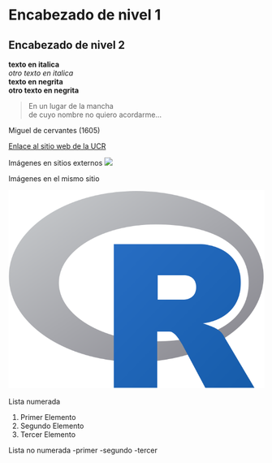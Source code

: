 # Encabezado de nivel 1
## Encabezado de nivel 2
**texto en italica**    
_otro texto en italica_  
**texto en negrita**  
__otro texto en negrita__

>En un lugar de la mancha   
>de cuyo nombre no quiero acordarme...
>
Miguel de cervantes (1605)

[Enlace al sitio web de la UCR](https://www.ucr.ac.cr/)

Imágenes en sitios externos
![ ](https://www.r-project.org/logo/Rlogo.png)

Imágenes en el mismo sitio

![ ](Rlogo.png)


Lista numerada
1.  Primer Elemento
2.  Segundo Elemento
3.  Tercer Elemento

Lista no numerada
-primer
-segundo
-tercer
